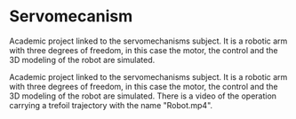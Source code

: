 # Servomecanism
Academic project linked to the servomechanisms subject. It is a robotic arm with three degrees of freedom, in this case the motor, the control and the 3D modeling of the robot are simulated.

Academic project linked to the servomechanisms subject. It is a robotic arm with three degrees of freedom, 
in this case the motor, the control and the 3D modeling of the robot are simulated. There is a video of the operation carrying a trefoil trajectory with the name "Robot.mp4".

